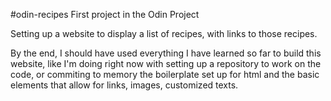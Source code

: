 #odin-recipes
First project in the Odin Project

Setting up a website to display a list of recipes, with links to those recipes. 

By the end, I should have used everything I have learned so far to build this website, like I'm doing right now with setting up a repository to work on the code, or commiting to memory the boilerplate set up for html and the basic elements that allow for links, images, customized texts. 
